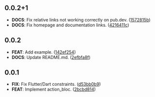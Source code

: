 ## 0.0.2+1

 - **DOCS**: Fix relative links not working correctly on pub.dev. ([1572815b](https://github.com/Almighty-Alpaca/bloc_extensions/commit/1572815bd4da1d3e2d82cfad166f256134c822f9))
 - **DOCS**: Fix homepage and documentation links. ([4216411c](https://github.com/Almighty-Alpaca/bloc_extensions/commit/4216411cd03290fdde7f10fb1e5e72938667138b))

## 0.0.2

 - **FEAT**: Add example. ([142ef254](https://github.com/Almighty-Alpaca/bloc_extensions/commit/142ef2546b182f754080c4586e02cccf1ac5fb9d))
 - **DOCS**: Update README.md. ([2efbfa8f](https://github.com/Almighty-Alpaca/bloc_extensions/commit/2efbfa8f4d3ec3c1327fa61909beb07ed4fd7842))

## 0.0.1

 - **FIX**: Fix Flutter/Dart constraints. ([d53bb0b9](https://github.com/Almighty-Alpaca/bloc_extensions/commit/d53bb0b942b3d0dcb5559be2607c0b443fa33f43))
 - **FEAT**: Implement action_bloc. ([2bcbd814](https://github.com/Almighty-Alpaca/bloc_extensions/commit/2bcbd814d7c7a06bffda313c548c77c135f3b761))

